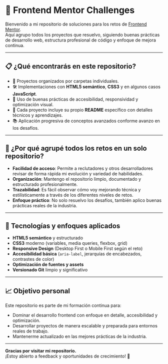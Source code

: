 # 🚀 Frontend Mentor Challenges

Bienvenido a mi repositorio de soluciones para los retos de [Frontend Mentor](https://www.frontendmentor.io/).  
Aquí agrupo todos los proyectos que resuelvo, siguiendo buenas prácticas de desarrollo web, estructura profesional de código y enfoque de mejora continua.

---

## 📋 ¿Qué encontrarás en este repositorio?

- 📄 Proyectos organizados por carpetas individuales.
- 🛠️ Implementaciones con **HTML5 semántico**, **CSS3** y en algunos casos **JavaScript**.
- 🎨 Uso de buenas prácticas de accesibilidad, responsividad y optimización visual.
- 🔗 Cada proyecto incluye su propio **README** específico con detalles técnicos y aprendizajes.
- 📚 Aplicación progresiva de conceptos avanzados conforme avanzo en los desafíos.

---

## 🎯 ¿Por qué agrupé todos los retos en un solo repositorio?

- **Facilidad de acceso**: Permite a reclutadores y otros desarrolladores revisar de forma rápida mi evolución y variedad de habilidades.
- **Organización**: Mantengo el repositorio limpio, documentado y estructurado profesionalmente.
- **Trazabilidad**: Es fácil observar cómo voy mejorando técnica y estilísticamente a través de los diferentes niveles de retos.
- **Enfoque práctico**: No solo resuelvo los desafíos, también aplico buenas prácticas reales de la industria.

---

## 🧠 Tecnologías y enfoques aplicados

- **HTML5 semántico** y estructurado
- **CSS3** moderno (variables, media queries, flexbox, grid)
- **Responsive Design** (Desktop First o Mobile First según el reto)
- **Accesibilidad básica** (`aria-label`, jerarquías de encabezados, contrastes de color)
- **Optimización de fuentes y assets**
- **Versionado Git** limpio y significativo

---

## 📈 Objetivo personal

Este repositorio es parte de mi formación continua para:

- Dominar el desarrollo frontend con enfoque en detalle, accesibilidad y optimización.
- Desarrollar proyectos de manera escalable y preparada para entornos reales de trabajo.
- Mantenerme actualizado en las mejores prácticas de la industria.

---

**Gracias por visitar mi repositorio.**  
¡Estoy abierto a feedback y oportunidades de crecimiento! 🚀

